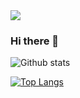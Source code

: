 <img align="center" src="https://images.beastsofwar.com/2020/05/24831519-5eb15c9188a4f-5eb15c9188a50hellothere.jpg-999.jpg" />

### Hi there 👋

![Github stats](https://github-readme-stats.vercel.app/api?username=Raj3717)

[![Top Langs](https://github-readme-stats.vercel.app/api/top-langs/?username=Raj3717&layout=compact)](https://github.com/anuraghazra/github-readme-stats)

<!--
**Raj3717/Raj3717** is a ✨ _special_ ✨ repository because its `README.md` (this file) appears on your GitHub profile.

Here are some ideas to get you started:

- 🔭 I’m currently working on ...
- 🌱 I’m currently learning ...
- 👯 I’m looking to collaborate on ...
- 🤔 I’m looking for help with ...
- 💬 Ask me about ...
- 📫 How to reach me: ...
- 😄 Pronouns: ...
- ⚡ Fun fact: ...
-->
